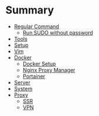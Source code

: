 # Summary

* [Regular Command](./Common/README.md)
    * [Run SUDO without password](./Common/Sudo.md)
* [Tools](./Tools/README.md)
* [Setup](./Setup/README.md)
* [Vim](./Vim/README.md)
* [Docker]()
    * [Docker Setup](./Docker/docker.md)
    * [Nginx Proxy Manager](./Docker/nginx-proxy-manager.md)
    * [Portainer](./Docker/portainer.md)
* [Server](./Server/README.md)
* [System](./System/README.md)
* [Proxy]()
    * [SSR](./Proxy/SSR.md)
    * [VPN](./Proxy/VPN.md)

